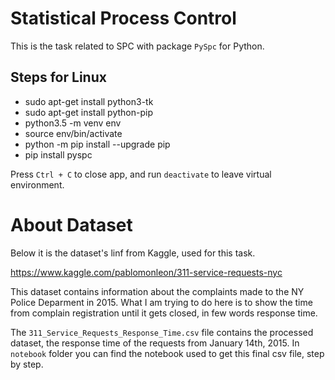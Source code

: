 # Statistical Process Control

This is the task related to SPC with package `PySpc` for Python.

## Steps for Linux

- sudo apt-get install python3-tk
- sudo apt-get install python-pip
- python3.5 -m venv env
- source env/bin/activate
- python -m pip install --upgrade pip
- pip install pyspc

Press `Ctrl + C` to close app, and run `deactivate` to leave virtual environment.

# About Dataset

Below it is the dataset's linf from Kaggle, used for this task.

https://www.kaggle.com/pablomonleon/311-service-requests-nyc

This dataset contains information about the complaints made to the NY Police Deparment in 2015. What I am trying to do here is to show the time from complain registration until it gets closed, in few words response time.

The `311_Service_Requests_Response_Time.csv` file contains the processed dataset, the response time of the requests from January 14th, 2015. In `notebook` folder you can find the notebook used to get this final csv file, step by step.
